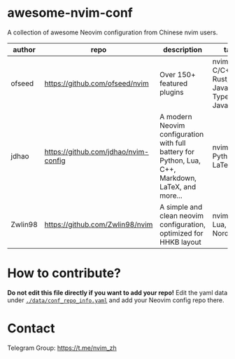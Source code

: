 # awesome-nvim-conf

A collection of awesome Neovim configuration from Chinese nvim users.

<!--MARKDOWN_TABLE_START-->
| author|                repo                |                                            description                                           |                          tags                         |stars|
|-------|------------------------------------|--------------------------------------------------------------------------------------------------|-------------------------------------------------------|-----|
| ofseed|   https://github.com/ofseed/nvim   |                                    Over 150+ featured plugins                                    |nvim-lsp, C/C++, Rust, GO, JavaScript, TypeScript, Java| 145 |
| jdhao |https://github.com/jdhao/nvim-config|A modern Neovim configuration with full battery for Python, Lua, C++, Markdown, LaTeX, and more...|                nvim-lsp, Python, LaTeX                | 3380|
|Zwlin98|   https://github.com/Zwlin98/nvim  |                A simple and clean neovim configuration, optimized for HHKB layout                |             nvim-lsp, Lua, HHKB, Nord, Lua            |  42 |
<!--MARKDOWN_TABLE_END-->

# How to contribute?

**Do not edit this file directly if you want to add your repo!**
Edit the yaml data under [`./data/conf_repo_info.yaml`](./data/conf_repo_info.yaml) and add your Neovim config repo there.

# Contact

Telegram Group: <https://t.me/nvim_zh>
